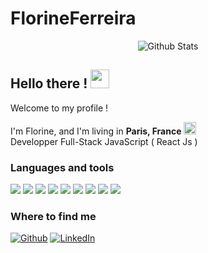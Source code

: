 # FlorineFerreira

<p align="center">
  
  <img src="https://github-readme-stats-sigma-five.vercel.app/api/?username=florine89&count_private=true&theme=tokyonight&showicons=true)]()" alt="Github Stats" />
   
</p>





## Hello there ! <img src="https://img.icons8.com/external-ddara-flat-ddara/64/null/external-woman-hello-hand-gesture-officer-teacher-uniform-user-avatar-ddara-flat-ddara.png" height="30" />

  Welcome to my profile !  
  
  
  I'm Florine, and I'm living in <b>Paris, France</b> <img src="https://img.icons8.com/color/48/null/france-circular.png" height="20"/>   
  Developper Full-Stack JavaScript ( React Js )
</p>
<h3>Languages and tools</h3>
<p>
  
  <img src="https://img.icons8.com/fluency/48/null/javascript.png"/> 
  <img src="https://img.icons8.com/office/40/null/react.png"/>
  <img src="https://img.icons8.com/fluency/48/null/html-5.png"/>
  <img src="https://img.icons8.com/color/48/null/redux.png"/>
  <img src="https://img.icons8.com/color/48/null/npm.png"/>
  <img src="https://img.icons8.com/color/48/null/git.png"/>
  <img src="https://img.icons8.com/color/48/null/nodejs.png"/>
  <img src="https://img.icons8.com/color/48/null/css3.png"/>
  <img src="https://img.icons8.com/color/48/null/mongodb.png"/>  
   
   
 
  <h3>Where to find me</h3>
<p><a href="https://github.com/florine89" target="_blank"><img alt="Github" src="https://img.shields.io/badge/GitHub-%2312100E.svg?&style=for-the-badge&logo=Github&logoColor=white" /></a> <a href="https://www.linkedin.com/in/florineferreira/" target="_blank"><img alt="LinkedIn" src="https://img.shields.io/badge/linkedin-%230077B5.svg?&style=for-the-badge&logo=linkedin&logoColor=white" /></a> 

